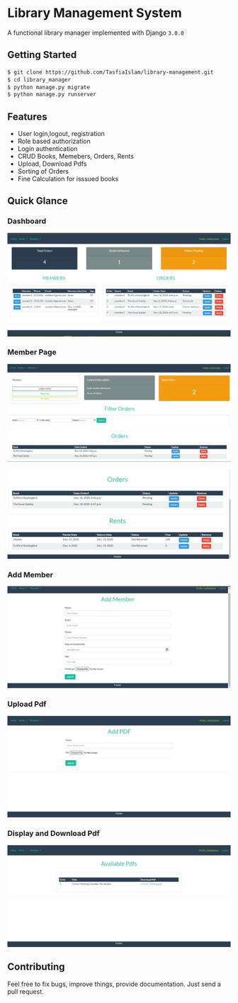# Library Management System

A functional library manager implemented with Django `3.0.0`

## Getting Started

```bash
$ git clone https://github.com/TasfiaIslam/library-management.git
$ cd library_manager
$ python manage.py migrate
$ python manage.py runserver
```

## Features

- User login,logout, registration
- Role based authorization
- Login authentication
- CRUD Books, Memebers, Orders, Rents
- Upload, Download Pdfs
- Sorting of Orders
- Fine Calculation for isssued books

## Quick Glance

### Dashboard

![dashboard](screenshots/dashboard.png)

### Member Page

![member dashboard](screenshots/member_dashboard.png)

![fine calculation](screenshots/member_dashboard_2.png)

### Add Member

![Form](screenshots/add_member.png)

### Upload Pdf

![Form](screenshots/upload_pdf.png)

### Display and Download Pdf

![Form](screenshots/display_pdf.png)

## Contributing

Feel free to fix bugs, improve things, provide documentation. Just send a pull request.
